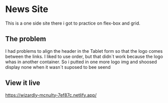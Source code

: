 # News Site

This is a one side site there i got to practice on flex-box and grid. 

## The problem
I had problems to align the header in the Tablet form so that the logo comes between the links. I liked to use order, but that didn´t work because the logo whas in another container. So i putted in one more logo img and shoosed display none when it wasn´t suposed to bee seend
## View it live
https://wizardly-mcnulty-7ef87c.netlify.app/
